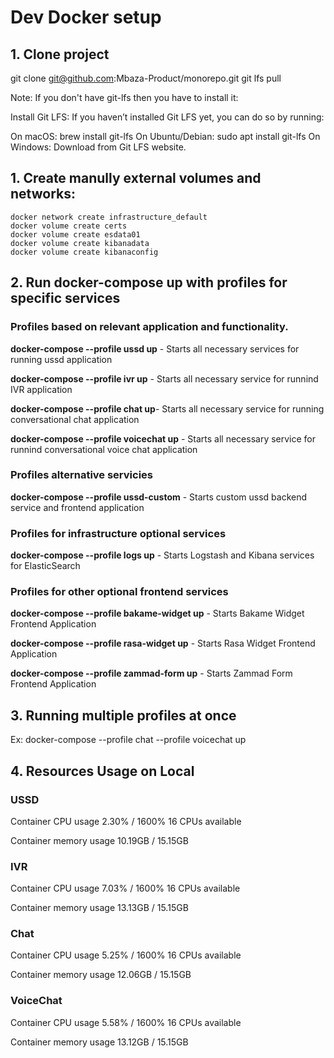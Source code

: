 # Dev Docker setup

## 1. Clone project
   git clone git@github.com:Mbaza-Product/monorepo.git
   git lfs pull

Note: If you don't have git-lfs then you have to install it:

Install Git LFS: If you haven’t installed Git LFS yet, you can do so by running:

On macOS: brew install git-lfs
On Ubuntu/Debian: sudo apt install git-lfs
On Windows: Download from Git LFS website.


## 1. Create manully external volumes and networks:
    docker network create infrastructure_default
    docker volume create certs
    docker volume create esdata01
    docker volume create kibanadata
    docker volume create kibanaconfig

## 2. Run docker-compose up with profiles for specific services

### Profiles based on relevant application and functionality.
**docker-compose --profile ussd up**  - Starts all necessary services for running ussd application

**docker-compose --profile ivr up** - Starts all necessary service for runnind IVR application

**docker-compose --profile chat up**- Starts all necessary service for running conversational chat application

**docker-compose --profile voicechat up** - Starts all necessary service for runnind conversational voice chat application


### Profiles alternative servicies
**docker-compose --profile ussd-custom** - Starts custom ussd backend service and frontend application

### Profiles for infrastructure optional services

**docker-compose --profile logs up** - Starts Logstash and Kibana services for ElasticSearch

### Profiles for other optional frontend services
**docker-compose --profile bakame-widget up** - Starts Bakame Widget Frontend Application

**docker-compose --profile rasa-widget up** - Starts Rasa Widget Frontend Application

**docker-compose --profile zammad-form up** - Starts Zammad Form Frontend Application


## 3. Running multiple profiles at once
Ex: docker-compose --profile chat --profile voicechat up



## 4. Resources Usage on Local

### USSD
Container CPU usage
2.30% / 1600%
16 CPUs available

Container memory usage
10.19GB / 15.15GB

### IVR
Container CPU usage
7.03% / 1600%
16 CPUs available

Container memory usage
13.13GB / 15.15GB

### Chat
Container CPU usage
5.25% / 1600%
16 CPUs available

Container memory usage
12.06GB / 15.15GB

### VoiceChat
Container CPU usage
5.58% / 1600%
16 CPUs available

Container memory usage
13.12GB / 15.15GB
